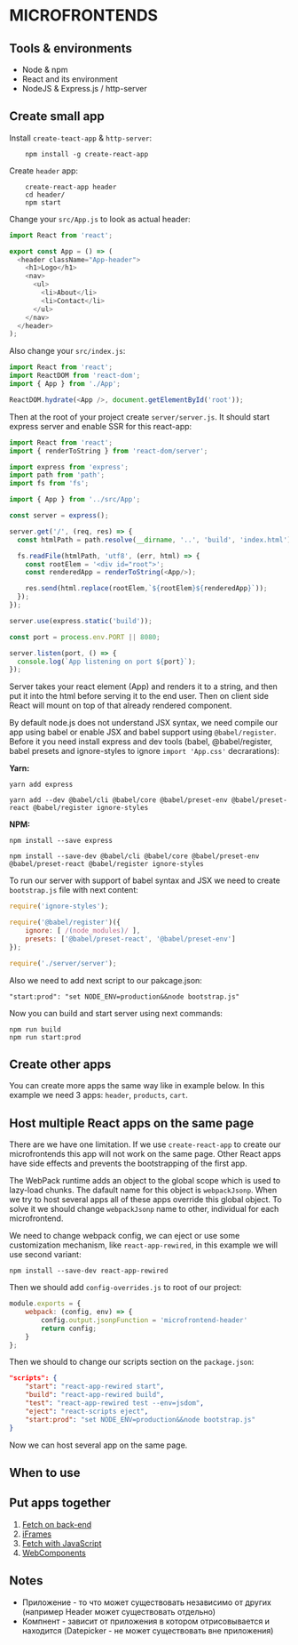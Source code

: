 # MICROFRONTENDS

## Tools & environments

- Node & npm
- React and its environment
- NodeJS & Express.js / http-server

## Create small app

Install `create-teact-app` & `http-server`:

        npm install -g create-react-app

Create `header` app:

        create-react-app header
        cd header/
        npm start

Change your `src/App.js` to look as actual header:

```js
import React from 'react';

export const App = () => (
  <header className="App-header">
    <h1>Logo</h1>
    <nav>
      <ul>
        <li>About</li>
        <li>Contact</li>
      </ul>
    </nav>
  </header>
);
```

Also change your `src/index.js`:

```js
import React from 'react';
import ReactDOM from 'react-dom';
import { App } from './App';

ReactDOM.hydrate(<App />, document.getElementById('root'));
```

Then at the root of your project create `server/server.js`. It should start express server and enable SSR for this react-app:

``` js
import React from 'react';
import { renderToString } from 'react-dom/server';

import express from 'express';
import path from 'path';
import fs from 'fs';

import { App } from '../src/App';

const server = express();

server.get('/', (req, res) => {
  const htmlPath = path.resolve(__dirname, '..', 'build', 'index.html');

  fs.readFile(htmlPath, 'utf8', (err, html) => {
    const rootElem = '<div id="root">';
    const renderedApp = renderToString(<App/>);

    res.send(html.replace(rootElem,`${rootElem}${renderedApp}`));
  });
});

server.use(express.static('build'));

const port = process.env.PORT || 8080;

server.listen(port, () => {
  console.log(`App listening on port ${port}`);
});
```

Server takes your react element (App) and renders it to a string, and then put it into the html before serving it to the end user. Then on client side React will mount on top of that already rendered component.

By default node.js does not understand JSX syntax, we need compile our app using babel or enable JSX and babel support using `@babel/register`. Before it you need install express and dev tools (babel, @babel/register, babel presets and ignore-styles to ignore `import 'App.css'` decrarations):

**Yarn:**

    yarn add express

    yarn add --dev @babel/cli @babel/core @babel/preset-env @babel/preset-react @babel/register ignore-styles

**NPM:**

    npm install --save express

    npm install --save-dev @babel/cli @babel/core @babel/preset-env @babel/preset-react @babel/register ignore-styles

To run our server with support of babel syntax and JSX we need to create `bootstrap.js` file with next content:

``` js
require('ignore-styles');

require('@babel/register')({
    ignore: [ /(node_modules)/ ],
    presets: ['@babel/preset-react', '@babel/preset-env']
});

require('./server/server');
```

Also we need to add next script to our pakcage.json:

    "start:prod": "set NODE_ENV=production&&node bootstrap.js"

Now you can build and start server using next commands:

    npm run build
    npm run start:prod

## Create other apps

You can create more apps the same way like in example below. In this example we need 3 apps: `header`, `products`, `cart`.

## Host multiple React apps on the same page

There are we have one limitation. If we use `create-react-app` to create our microfrontends this app will not work on the same page. Other React apps have side effects and prevents the bootstrapping of the first app.

The WebPack runtime adds an object to the global scope which is used to lazy-load chunks. The dafault name for this object is `webpackJsonp`. When we try to host several apps all of these apps override this global object. To solve it we should change `webpackJsonp` name to other, individual for each microfrontend.

We need to change webpack config, we can eject or use some customization mechanism, like `react-app-rewired`, in this example we will use second variant:

    npm install --save-dev react-app-rewired

Then we should add `config-overrides.js` to root of our project:

```js
module.exports = {
    webpack: (config, env) => {
        config.output.jsonpFunction = 'microfrontend-header'
        return config;
    }
};

```

Then we should to change our scripts section on the `package.json`:

``` json
"scripts": {
    "start": "react-app-rewired start",
    "build": "react-app-rewired build",
    "test": "react-app-rewired test --env=jsdom",
    "eject": "react-scripts eject",
    "start:prod": "set NODE_ENV=production&&node bootstrap.js"
}
```

Now we can host several app on the same page.

## When to use

## Put apps together

1. [Fetch on back-end](./back-end-fetch)
2. [iFrames](./iframes)
3. [Fetch with JavaScript](./js)
4. [WebComponents](./webcomponents)

## Notes

- Приложение - то что может существовать независимо от других (например Header может существовать отдельно)
- Компнент - зависит от приложения в котором отрисовывается и находится (Datepicker - не может существовать вне приложения)
